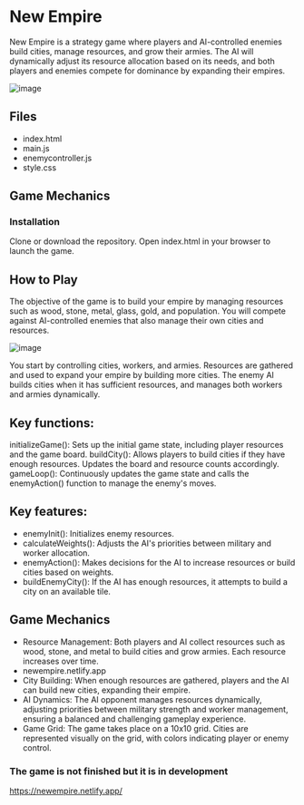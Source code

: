 # New Empire
New Empire is a strategy game where players and AI-controlled enemies build cities, manage resources, and grow their armies. The AI will dynamically adjust its resource allocation based on its needs, and both players and enemies compete for dominance by expanding their empires.

![image](https://github.com/user-attachments/assets/372c8a61-67c4-462e-8771-da62fad69d76)

## Files
- index.html
- main.js
- enemycontroller.js
- style.css
## Game Mechanics
### Installation
Clone or download the repository.
Open index.html in your browser to launch the game.
## How to Play
The objective of the game is to build your empire by managing resources such as wood, stone, metal, glass, gold, and population. You will compete against AI-controlled enemies that also manage their own cities and resources.

![image](https://github.com/user-attachments/assets/09c4864a-0f0e-44ce-8893-93b6dabe8d32)



You start by controlling cities, workers, and armies.
Resources are gathered and used to expand your empire by building more cities.
The enemy AI builds cities when it has sufficient resources, and manages both workers and armies dynamically.

## Key functions:

initializeGame(): Sets up the initial game state, including player resources and the game board.
buildCity(): Allows players to build cities if they have enough resources. Updates the board and resource counts accordingly.
gameLoop(): Continuously updates the game state and calls the enemyAction() function to manage the enemy's moves.

## Key features:

- enemyInit(): Initializes enemy resources.
- calculateWeights(): Adjusts the AI's priorities between military and worker allocation.
- enemyAction(): Makes decisions for the AI to increase resources or build cities based on weights.
- buildEnemyCity(): If the AI has enough resources, it attempts to build a city on an available tile.
  
## Game Mechanics
- Resource Management: Both players and AI collect resources such as wood, stone, and metal to build cities and grow armies. Each resource increases over time.
- newempire.netlify.app
- City Building: When enough resources are gathered, players and the AI can build new cities, expanding their empire.
- AI Dynamics: The AI opponent manages resources dynamically, adjusting priorities between military strength and worker management, ensuring a balanced and challenging gameplay experience.
- Game Grid: The game takes place on a 10x10 grid. Cities are represented visually on the grid, with colors indicating player or enemy control.
  
### The game is not finished but it is in development
https://newempire.netlify.app/
